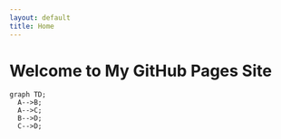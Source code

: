 ```yaml
---
layout: default
title: Home
---
```


# Welcome to My GitHub Pages Site

```mermaid
graph TD;
  A-->B;
  A-->C;
  B-->D;
  C-->D;
